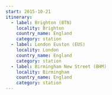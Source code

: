 ```yaml
---
start: 2015-10-21
itinerary:
  - label: Brighton (BTN)
    locality: Brighton
    country_name: England
    category: station
  - label: London Euston (EUS)
    locality: London
    country_name: England
    category: station
  - label: Birmingham New Street (BHM)
    locality: Birmingham
    country_name: England
    category: station
---
```


